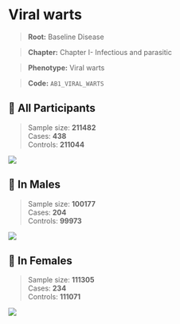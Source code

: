 # Viral warts

> **Root:** Baseline Disease  

> **Chapter:** Chapter I- Infectious and parasitic  

> **Phenotype:** Viral warts  

> **Code:** `AB1_VIRAL_WARTS`

## 🧪 All Participants  
> Sample size: **211482**  
> Cases: **438**  
> Controls: **211044**
<img src="/Disease/Figures/ALL/Incidence/AB1_VIRAL_WARTS.png"/>
<CsvTable src="/public/Disease/Data/ALL/Incidence/COX_AB1_VIRAL_WARTS.csv" label="🔍 View full results" />

## 👨 In Males  
> Sample size: **100177**  
> Cases: **204**  
> Controls: **99973**
<img src="/Disease/Figures/Male/Incidence/AB1_VIRAL_WARTS.png"/>
<CsvTable src="/public/Disease/Data/Male/Incidence/COX_AB1_VIRAL_WARTS.csv" label="🔍 View full results" />

## 👩 In Females  
> Sample size: **111305**  
> Cases: **234**  
> Controls: **111071**
<img src="/Disease/Figures/Female/Incidence/AB1_VIRAL_WARTS.png"/>
<CsvTable src="/public/Disease/Data/Female/Incidence/COX_AB1_VIRAL_WARTS.csv" label="🔍 View full results" />
